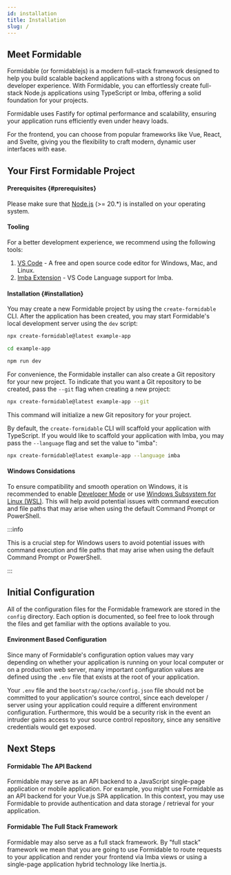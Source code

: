 ```yaml
---
id: installation
title: Installation
slug: /
---
```


## Meet Formidable

Formidable (or formidablejs) is a modern full-stack framework designed to help you build scalable backend applications with a strong focus on developer experience. With Formidable, you can effortlessly create full-stack Node.js applications using TypeScript or Imba, offering a solid foundation for your projects.

Formidable uses Fastify for optimal performance and scalability, ensuring your application runs efficiently even under heavy loads.

For the frontend, you can choose from popular frameworks like Vue, React, and Svelte, giving you the flexibility to craft modern, dynamic user interfaces with ease.

## Your First Formidable Project

#### Prerequisites {#prerequisites}
Please make sure that [Node.js](https://nodejs.org/) (>= 20.*) is installed on your operating system.

#### Tooling

For a better development experience, we recommend using the following tools:

1. [VS Code](https://code.visualstudio.com/) - A free and open source code editor for Windows, Mac, and Linux.
2. [Imba Extension](https://marketplace.visualstudio.com/items?itemName=scrimba.vsimba) - VS Code Language support for Imba.

#### Installation {#installation}

You may create a new Formidable project by using the `create-formidable` CLI. After the application has been created, you may start Formidable's local development server using the `dev` script:

```bash
npx create-formidable@latest example-app

cd example-app

npm run dev
```

For convenience, the Formidable installer can also create a Git repository for your new project. To indicate that you want a Git repository to be created, pass the `--git` flag when creating a new project:

```bash
npx create-formidable@latest example-app --git
```

This command will initialize a new Git repository for your project.

By default, the `create-formidable` CLI will scaffold your application with TypeScript. If you would like to scaffold your application with Imba, you may pass the `--language` flag and set the value to "imba":

```bash
npx create-formidable@latest example-app --language imba
```

#### Windows Considations

To ensure compatibility and smooth operation on Windows, it is recommended to enable [Developer Mode](https://learn.microsoft.com/en-us/windows/apps/get-started/enable-your-device-for-development) or use [Windows Subsystem for Linux (WSL)](https://ubuntu.com/desktop/wsl). This will help avoid potential issues with command execution and file paths that may arise when using the default Command Prompt or PowerShell.

:::info

This is a crucial step for Windows users to avoid potential issues with command execution and file paths that may arise when using the default Command Prompt or PowerShell.

:::

## Initial Configuration

All of the configuration files for the Formidable framework are stored in the `config` directory. Each option is documented, so feel free to look through the files and get familiar with the options available to you.

#### Environment Based Configuration

Since many of Formidable's configuration option values may vary depending on whether your application is running on your local computer or on a production web server, many important configuration values are defined using the `.env` file that exists at the root of your application.

Your `.env` file and the `bootstrap/cache/config.json` file should not be committed to your application's source control, since each developer / server using your application could require a different environment configuration. Furthermore, this would be a security risk in the event an intruder gains access to your source control repository, since any sensitive credentials would get exposed.

## Next Steps

#### Formidable The API Backend

Formidable may serve as an API backend to a JavaScript single-page application or mobile application. For example, you might use Formidable as an API backend for your Vue.js SPA application. In this context, you may use Formidable to provide authentication and data storage / retrieval for your application.

#### Formidable The Full Stack Framework

Formidable may also serve as a full stack framework. By "full stack" framework we mean that you are going to use Formidable to route requests to your application and render your frontend via Imba views or using a single-page application hybrid technology like Inertia.js.
